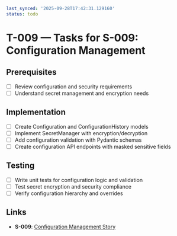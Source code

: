 ```yaml
last_synced: '2025-09-28T17:42:31.129160'
status: todo
```

# T-009 — Tasks for S-009: Configuration Management

## Prerequisites
- [ ] Review configuration and security requirements
- [ ] Understand secret management and encryption needs

## Implementation
- [ ] Create Configuration and ConfigurationHistory models
- [ ] Implement SecretManager with encryption/decryption
- [ ] Add configuration validation with Pydantic schemas
- [ ] Create configuration API endpoints with masked sensitive fields

## Testing
- [ ] Write unit tests for configuration logic and validation
- [ ] Test secret encryption and security compliance
- [ ] Verify configuration hierarchy and overrides

## Links
- **S-009**: [Configuration Management Story](../stories/S-009-config-management.md)
